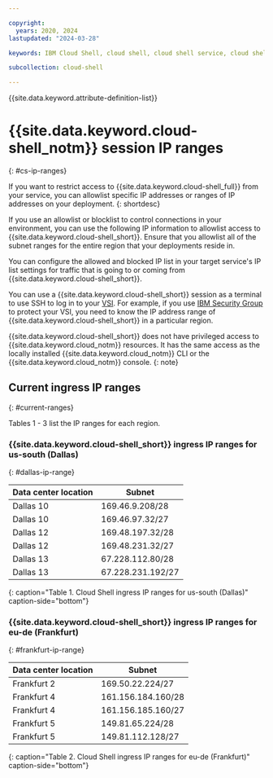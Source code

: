 ```yaml
---

copyright:
  years: 2020, 2024
lastupdated: "2024-03-28"

keywords: IBM Cloud Shell, cloud shell, cloud shell service, cloud shell ip addresses, cloud shell allowlist, cloud shell blocklist

subcollection: cloud-shell

---
```


{{site.data.keyword.attribute-definition-list}}

# {{site.data.keyword.cloud-shell_notm}} session IP ranges
{: #cs-ip-ranges}

If you want to restrict access to {{site.data.keyword.cloud-shell_full}} from your service, you can allowlist specific IP addresses or ranges of IP addresses on your deployment.
{: shortdesc}

If you use an allowlist or blocklist to control connections in your environment, you can use the following IP information to allowlist access to {{site.data.keyword.cloud-shell_short}}. Ensure that you allowlist all of the subnet ranges for the entire region that your deployments reside in.

You can configure the allowed and blocked IP list in your target service's IP list settings for traffic that is going to or coming from {{site.data.keyword.cloud-shell_short}}.

You can use a {{site.data.keyword.cloud-shell_short}} session as a terminal to use SSH to log in to your [VSI](/docs/virtual-servers?topic=virtual-servers-about-virtual-servers). For example, if you use [IBM Security Group](/docs/security-groups?topic=security-groups-about-ibm-security-groups) to protect your VSI, you need to know the IP address range of {{site.data.keyword.cloud-shell_short}} in a particular region.

{{site.data.keyword.cloud-shell_short}} does not have privileged access to {{site.data.keyword.cloud_notm}} resources. It has the same access as the locally installed {{site.data.keyword.cloud_notm}} CLI or the {{site.data.keyword.cloud_notm}} console.
{: note}


## Current ingress IP ranges
{: #current-ranges}

Tables 1 - 3 list the IP ranges for each region.


### {{site.data.keyword.cloud-shell_short}} ingress IP ranges for us-south (Dallas)
{: #dallas-ip-range}

Data center location | Subnet
-- | --
| Dallas 10 | 169.46.9.208/28 |
| Dallas 10 | 169.46.97.32/27 |
| Dallas 12 | 169.48.197.32/28 |
| Dallas 12 |	169.48.231.32/27 |
| Dallas 13 |	67.228.112.80/28 |
| Dallas 13 |	67.228.231.192/27 |
{: caption="Table 1. Cloud Shell ingress IP ranges for us-south (Dallas)" caption-side="bottom"}

### {{site.data.keyword.cloud-shell_short}} ingress IP ranges for eu-de (Frankfurt)
{: #frankfurt-ip-range}

Data center location | Subnet
-- | --
| Frankfurt 2 | 169.50.22.224/27 |
| Frankfurt 4 | 161.156.184.160/28 |
| Frankfurt 4 | 161.156.185.160/27|
| Frankfurt 5 | 149.81.65.224/28 |
| Frankfurt 5 | 149.81.112.128/27 |
{: caption="Table 2. Cloud Shell ingress IP ranges for eu-de (Frankfurt)" caption-side="bottom"}
